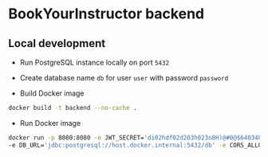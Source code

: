 # BookYourInstructor backend

## Local development

- Run PostgreSQL instance locally on port `5432`

- Create database name `db` for user `user` with password `password`

- Build Docker image
```bash
docker build -t backend --no-cache .
```

- Run Docker image
```bash
docker run -p 8080:8080 -e JWT_SECRET='di02hdf02d203h023n8H)@#0@$640348' -e DB_USERNAME='user' -e DB_PASSWORD='password'
-e DB_URL='jdbc:postgresql://host.docker.internal:5432/db' -e CORS_ALLOWED_ORIGINS='https://localhost:3000' --name=backend backend
```